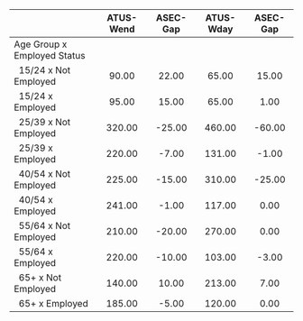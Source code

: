 
|                      |    ATUS-Wend |     ASEC-Gap |    ATUS-Wday |     ASEC-Gap |
| -------------------- | :----------: | :----------: | :----------: | :----------: |
| Age Group x Employed Status |              |              |              |              |
| &nbsp;&nbsp;15/24 x Not Employed |        90.00 |        22.00 |        65.00 |        15.00 |
| &nbsp;&nbsp;15/24 x Employed |        95.00 |        15.00 |        65.00 |         1.00 |
| &nbsp;&nbsp;25/39 x Not Employed |       320.00 |       -25.00 |       460.00 |       -60.00 |
| &nbsp;&nbsp;25/39 x Employed |       220.00 |        -7.00 |       131.00 |        -1.00 |
| &nbsp;&nbsp;40/54 x Not Employed |       225.00 |       -15.00 |       310.00 |       -25.00 |
| &nbsp;&nbsp;40/54 x Employed |       241.00 |        -1.00 |       117.00 |         0.00 |
| &nbsp;&nbsp;55/64 x Not Employed |       210.00 |       -20.00 |       270.00 |         0.00 |
| &nbsp;&nbsp;55/64 x Employed |       220.00 |       -10.00 |       103.00 |        -3.00 |
| &nbsp;&nbsp;65+ x Not Employed |       140.00 |        10.00 |       213.00 |         7.00 |
| &nbsp;&nbsp;65+ x Employed |       185.00 |        -5.00 |       120.00 |         0.00 |

